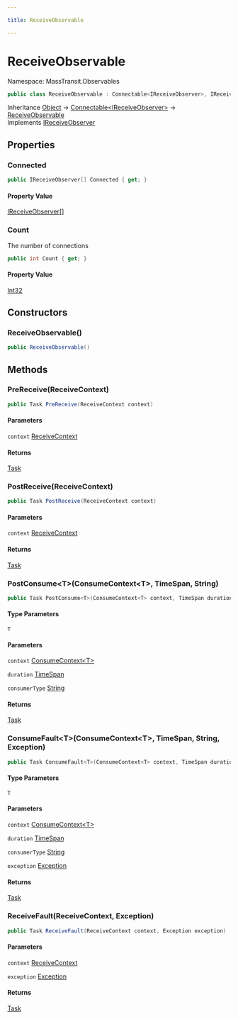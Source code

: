 ```yaml
---

title: ReceiveObservable

---
```


# ReceiveObservable

Namespace: MassTransit.Observables

```csharp
public class ReceiveObservable : Connectable<IReceiveObserver>, IReceiveObserver
```

Inheritance [Object](https://learn.microsoft.com/en-us/dotnet/api/system.object) → [Connectable\<IReceiveObserver\>](../masstransit-util/connectable-1) → [ReceiveObservable](../masstransit-observables/receiveobservable)<br/>
Implements [IReceiveObserver](../masstransit/ireceiveobserver)

## Properties

### **Connected**

```csharp
public IReceiveObserver[] Connected { get; }
```

#### Property Value

[IReceiveObserver[]](../masstransit/ireceiveobserver)<br/>

### **Count**

The number of connections

```csharp
public int Count { get; }
```

#### Property Value

[Int32](https://learn.microsoft.com/en-us/dotnet/api/system.int32)<br/>

## Constructors

### **ReceiveObservable()**

```csharp
public ReceiveObservable()
```

## Methods

### **PreReceive(ReceiveContext)**

```csharp
public Task PreReceive(ReceiveContext context)
```

#### Parameters

`context` [ReceiveContext](../masstransit/receivecontext)<br/>

#### Returns

[Task](https://learn.microsoft.com/en-us/dotnet/api/system.threading.tasks.task)<br/>

### **PostReceive(ReceiveContext)**

```csharp
public Task PostReceive(ReceiveContext context)
```

#### Parameters

`context` [ReceiveContext](../masstransit/receivecontext)<br/>

#### Returns

[Task](https://learn.microsoft.com/en-us/dotnet/api/system.threading.tasks.task)<br/>

### **PostConsume\<T\>(ConsumeContext\<T\>, TimeSpan, String)**

```csharp
public Task PostConsume<T>(ConsumeContext<T> context, TimeSpan duration, string consumerType)
```

#### Type Parameters

`T`<br/>

#### Parameters

`context` [ConsumeContext\<T\>](../masstransit/consumecontext-1)<br/>

`duration` [TimeSpan](https://learn.microsoft.com/en-us/dotnet/api/system.timespan)<br/>

`consumerType` [String](https://learn.microsoft.com/en-us/dotnet/api/system.string)<br/>

#### Returns

[Task](https://learn.microsoft.com/en-us/dotnet/api/system.threading.tasks.task)<br/>

### **ConsumeFault\<T\>(ConsumeContext\<T\>, TimeSpan, String, Exception)**

```csharp
public Task ConsumeFault<T>(ConsumeContext<T> context, TimeSpan duration, string consumerType, Exception exception)
```

#### Type Parameters

`T`<br/>

#### Parameters

`context` [ConsumeContext\<T\>](../masstransit/consumecontext-1)<br/>

`duration` [TimeSpan](https://learn.microsoft.com/en-us/dotnet/api/system.timespan)<br/>

`consumerType` [String](https://learn.microsoft.com/en-us/dotnet/api/system.string)<br/>

`exception` [Exception](https://learn.microsoft.com/en-us/dotnet/api/system.exception)<br/>

#### Returns

[Task](https://learn.microsoft.com/en-us/dotnet/api/system.threading.tasks.task)<br/>

### **ReceiveFault(ReceiveContext, Exception)**

```csharp
public Task ReceiveFault(ReceiveContext context, Exception exception)
```

#### Parameters

`context` [ReceiveContext](../masstransit/receivecontext)<br/>

`exception` [Exception](https://learn.microsoft.com/en-us/dotnet/api/system.exception)<br/>

#### Returns

[Task](https://learn.microsoft.com/en-us/dotnet/api/system.threading.tasks.task)<br/>
